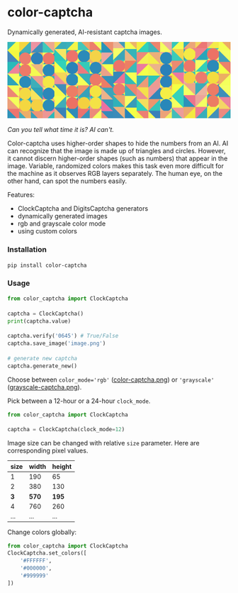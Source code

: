 # color-captcha
Dynamically generated, AI-resistant captcha images. 

![captcha](https://raw.githubusercontent.com/stefs304/clockcaptcha/master/color-captcha.png)

*Can you tell what time it is? AI can't.*

Color-captcha uses higher-order shapes to hide the numbers from an AI. 
AI can recognize that the image is made up of triangles and circles. 
However, it cannot discern higher-order shapes (such as numbers) that appear in the image. 
Variable, randomized colors makes this task even more difficult for the machine
as it observes RGB layers separately. 
The human eye, on the other hand, can spot the numbers easily. 

Features:
* ClockCaptcha and DigitsCaptcha generators
* dynamically generated images
* rgb and grayscale color mode
* using custom colors

### Installation

```shellCan you tell what time it is
pip install color-captcha
```

### Usage

```python
from color_captcha import ClockCaptcha

captcha = ClockCaptcha()
print(captcha.value)

captcha.verify('0645') # True/False
captcha.save_image('image.png')

# generate new captcha
captcha.generate_new()

```
Choose between `color_mode='rgb'` ([color-captcha.png](color-captcha.png)) 
or `'grayscale'` ([grayscale-captcha.png](grayscale-captcha.png)). 

Pick between a 12-hour or a 24-hour `clock_mode`.
```python
from color_captcha import ClockCaptcha

captcha = ClockCaptcha(clock_mode=12)
```

Image size can be changed with relative `size` parameter. Here are corresponding pixel values. 

| size  | width   | height  |
|-------|---------|---------|
| 1     | 190     | 65      |
| 2     | 380     | 130     |
| **3** | **570** | **195** |
| 4 | 760 | 260 |
| ... | ... | ... | 

Change colors globally:
```python
from color_captcha import ClockCaptcha
ClockCaptcha.set_colors([
    '#FFFFFF',
    '#000000',
    '#999999'
])
```

